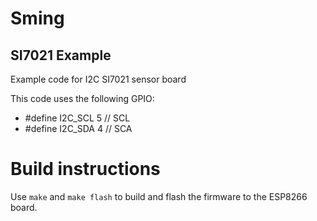# Sming 
## SI7021 Example

Example code for I2C SI7021 sensor board

This code uses the following GPIO:

* #define I2C_SCL 5 // SCL
* #define I2C_SDA 4 // SCA

# Build instructions

Use `make` and `make flash` to build and flash the firmware to the ESP8266 board.
